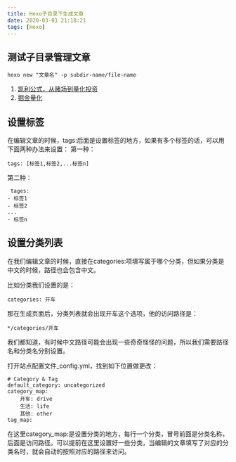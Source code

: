 ```yaml
---
title: Hexo子目录下生成文章
date: 2020-03-01 21:18:21
tags: [Hexo]
---
```


## 测试子目录管理文章
```
hexo new "文章名" -p subdir-name/file-name
```

1. [凯利公式，从赌场到量化投资](https://zhuanlan.zhihu.com/p/38279377)
2. [掘金量化](https://www.myquant.cn)

## 设置标签
在编辑文章的时候，tags:后面是设置标签的地方，如果有多个标签的话，可以用下面两种办法来设置：
第一种：
```
tags: [标签1,标签2,...标签n]
```
第二种：
```
 tages: 
- 标签1
- 标签2
...
- 标签n
```

## 设置分类列表
在我们编辑文章的时候，直接在categories:项填写属于哪个分类，但如果分类是中文的时候，路径也会包含中文。

比如分类我们设置的是：
```
categories: 开车
```
那在生成页面后，分类列表就会出现开车这个选项，他的访问路径是：
```
*/categories/开车
```
我们都知道，有时候中文路径可能会出现一些奇奇怪怪的问题，所以我们需要路径名和分类名分别设置。

打开站点配置文件_config.yml，找到如下位置做更改：
```
# Category & Tag
default_category: uncategorized
category_map:
    开车: drive
    生活: life
    其他: other
tag_map:
```
>>
在这里category_map:是设置分类的地方，每行一个分类，冒号前面是分类名称，后面是访问路径。可以提前在这里设置好一些分类，当编辑的文章填写了对应的分类名时，就会自动的按照对应的路径来访问。
>>
